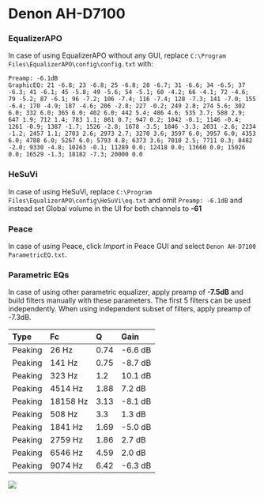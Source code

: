 # Denon AH-D7100

### EqualizerAPO
In case of using EqualizerAPO without any GUI, replace `C:\Program Files\EqualizerAPO\config\config.txt`
with:
```
Preamp: -6.1dB
GraphicEQ: 21 -6.8; 23 -6.8; 25 -6.8; 28 -6.7; 31 -6.6; 34 -6.5; 37 -6.3; 41 -6.1; 45 -5.8; 49 -5.6; 54 -5.1; 60 -4.2; 66 -4.1; 72 -4.6; 79 -5.2; 87 -6.1; 96 -7.2; 106 -7.4; 116 -7.4; 128 -7.3; 141 -7.0; 155 -6.4; 170 -4.9; 187 -4.6; 206 -2.8; 227 -0.2; 249 2.8; 274 5.6; 302 6.0; 332 6.0; 365 6.0; 402 6.0; 442 5.4; 486 4.6; 535 3.7; 588 2.9; 647 1.9; 712 1.4; 783 1.1; 861 0.7; 947 0.2; 1042 -0.1; 1146 -0.4; 1261 -0.9; 1387 -1.7; 1526 -2.8; 1678 -3.5; 1846 -3.3; 2031 -2.6; 2234 -1.2; 2457 1.1; 2703 2.6; 2973 2.7; 3270 3.6; 3597 6.0; 3957 6.0; 4353 6.0; 4788 6.0; 5267 6.0; 5793 4.8; 6373 3.6; 7010 2.5; 7711 0.3; 8482 -2.0; 9330 -4.8; 10263 -0.1; 11289 0.0; 12418 0.0; 13660 0.0; 15026 0.0; 16529 -1.3; 18182 -7.3; 20000 0.0
```

### HeSuVi
In case of using HeSuVi, replace `C:\Program Files\EqualizerAPO\config\HeSuVi\eq.txt` and omit `Preamp:
-6.1dB` and instead set Global volume in the UI for both channels to **-61**

### Peace
In case of using Peace, click *Import* in Peace GUI and select `Denon AH-D7100 ParametricEQ.txt`.

### Parametric EQs
In case of using other parametric equalizer, apply preamp of **-7.5dB** and build filters manually
with these parameters. The first 5 filters can be used independently.
When using independent subset of filters, apply preamp of -7.3dB.

| Type    | Fc       |    Q | Gain    |
|:--------|:---------|:-----|:--------|
| Peaking | 26 Hz    | 0.74 | -6.6 dB |
| Peaking | 141 Hz   | 0.75 | -8.7 dB |
| Peaking | 323 Hz   | 1.2  | 10.1 dB |
| Peaking | 4514 Hz  | 1.88 | 7.2 dB  |
| Peaking | 18158 Hz | 3.13 | -8.1 dB |
| Peaking | 508 Hz   | 3.3  | 1.3 dB  |
| Peaking | 1841 Hz  | 1.69 | -5.0 dB |
| Peaking | 2759 Hz  | 1.86 | 2.7 dB  |
| Peaking | 6546 Hz  | 4.59 | 2.0 dB  |
| Peaking | 9074 Hz  | 6.42 | -6.3 dB |

![](https://raw.githubusercontent.com/jaakkopasanen/AutoEq/master/results/headphonecom/sbaf-serious/Denon%20AH-D7100/Denon%20AH-D7100.png)